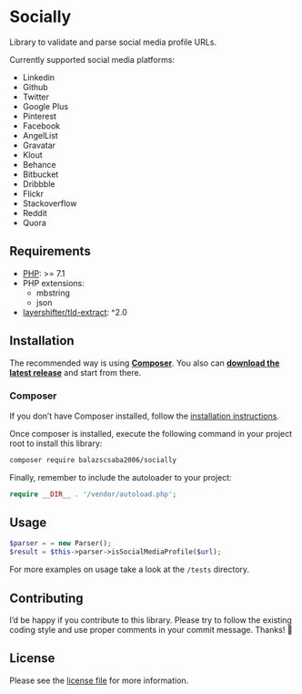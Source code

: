 # Socially
Library to validate and parse social media profile URLs.

Currently supported social media platforms:
* Linkedin
* Github
* Twitter
* Google Plus
* Pinterest
* Facebook
* AngelList
* Gravatar
* Klout
* Behance
* Bitbucket
* Dribbble
* Flickr
* Stackoverflow
* Reddit
* Quora

## Requirements

- [PHP](https://secure.php.net/): >= 7.1
- PHP extensions:
  * mbstring
  * json
- [layershifter/tld-extract](https://github.com/layershifter/TLDExtract): ^2.0

## Installation

The recommended way is using **[Composer](https://getcomposer.org/)**. You also can **[download the latest release](https://github.com/balazscsaba2006/socially/releases)** and 
start from there.

### Composer

If you don’t have Composer installed, follow the [installation instructions](https://getcomposer.org/doc/00-intro.md#installation-linux-unix-osx).

Once composer is installed, execute the following command in your project root to install this library:

```sh
composer require balazscsaba2006/socially
```

Finally, remember to include the autoloader to your project:

```php
require __DIR__ . '/vendor/autoload.php';
```

## Usage

```php
$parser = = new Parser();
$result = $this->parser->isSocialMediaProfile($url);
```

For more examples on usage take a look at the `/tests` directory.

## Contributing
I’d be happy if you contribute to this library. Please try to follow the existing coding style and use proper comments in your commit message. Thanks! 🙇 

## License

Please see the [license file](https://github.com/balazscsaba2006/socially/blob/master/LICENSE) for more information.
